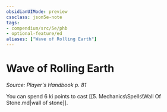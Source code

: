 ```yaml
---
obsidianUIMode: preview
cssclass: json5e-note
tags:
- compendium/src/5e/phb
- optional-feature/ed
aliases: ["Wave of Rolling Earth"]
---
```

# Wave of Rolling Earth
*Source: Player's Handbook p. 81* 

You can spend 6 ki points to cast [[5. Mechanics\Spells\Wall Of Stone.md|wall of stone]].